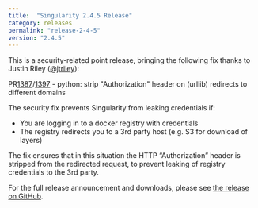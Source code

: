 ```yaml
---
title:  "Singularity 2.4.5 Release"
category: releases
permalink: "release-2-4-5"
version: "2.4.5"
---
```


This is a security-related point release, bringing the following fix thanks to Justin Riley ([@jtriley](https://github.com/jtriley)):

PR<a target="_blank" href="{{ site.repo }}/pull/1387">1387</a>/<a target="_blank" href="({{ site.repo }}/singularity/pull/1397">1397</a> - python: strip "Authorization" header on (urllib) redirects to different domains

The security fix prevents Singularity from leaking credentials if:
  * You are logging in to a docker registry with credentials
  * The registry redirects you to a 3rd party host (e.g. S3 for download of layers)

The fix ensures that in this situation the HTTP “Authorization” header is stripped from the redirected request, to prevent leaking of registry credentials to the 3rd party.

For the full release announcement and downloads, please see <a target="_blank" href="https://github.com/singularityware/singularity/releases/tag/2.4.5">the release on GitHub</a>.
